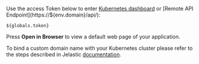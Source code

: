 Use the access Token below to enter [Kubernetes dashboard](https://${env.domain}/kubernetes-dashboard/) or [Remote API Endpoint](https://${env.domain}/api/):

   ```${globals.token}```  
   
Press **Open in Browser** to view a default web page of your application.  

To bind a custom domain name with your Kubernetes cluster please refer to the steps described in Jelastic [documentation](https://docs.jelastic.com/custom-domains).
